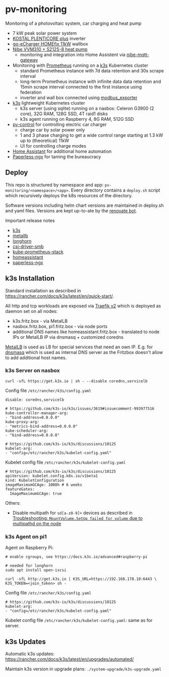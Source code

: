 # pv-monitoring
Monitoring of a photovoltaic system, car charging and heat pump

- 7 kW peak solar power system
- [KOSTAL PLENTICORE plus](https://www.kostal-solar-electric.com/en-gb/products/hybrid-inverter/plenticore-plus) inverter
- [go-eCharger HOMEfix 11kW](https://go-e.co/products/go-echarger-home/?lang=en) wallbox
- [Nibe VVM310 + S2125-8 heat pump](https://www.nibe.eu/en-eu/products/heat-pumps/air-water-heat-pumps/vvm-310)
  - monitoring and integration into Home Assistent via [nibe-mqtt-gateway](https://github.com/stephanme/nibe-mqtt-gateway)
- Monitoring with [Prometheus](https://prometheus.io) running on a [k3s](https://k3s.io) Kubernetes cluster
  - standard Prometheus instance with 7d data retention and 30s scrape interval
  - long-term Prometheus instance with infinite data data retention and 15min scrape interval connected to the first instance using federation
  - inverter and wall box connected using [modbus_exporter](https://github.com/RichiH/modbus_exporter)
- [k3s](https://k3s.io) lightweight Kubernetes cluster
  - k3s server (using sqlite) running on a nasbox: Celeron G3900 (2 core), 32G RAM, 128G SSD, 4T raid1 disks
  - k3s agent running on Raspberry 4, 8G RAM, 512G SSD
- [pv-control](https://github.com/stephanme/pv-control) for controlling electric car charger
  - charge car by solar power only
  - 1 and 3 phase charging to get a wide control range starting at 1.3 kW up to (theoretical) 11kW
  - UI for controlling charge modes
- [Home Assistant](https://www.home-assistant.io/) for additional home automation
- [Paperless-ngx](https://docs.paperless-ngx.com/) for taming the bureaucracy

## Deploy

This repo is structured by namespace and app: `pv-monitoring/<namespace>/<app>`. Every directory contains a `deploy.sh` script which recursively deploys the k8s resources of the directory. 

Software versions including helm chart versions are maintained in deploy.sh and yaml files. Versions are kept up-to-ate by the [renovate bot](https://docs.renovatebot.com/).

Important release notes
- [k3s](https://github.com/k3s-io/k3s/releases)
- [metallb](https://metallb.universe.tf/release-notes/)
- [longhorn](https://github.com/longhorn/longhorn/tree/master/CHANGELOG)
- [csi-driver-smb](https://github.com/kubernetes-csi/csi-driver-smb/releases)
- [kube-prometheus-stack](https://github.com/prometheus-community/helm-charts/tree/main/charts/kube-prometheus-stack)
- [homeassistant](https://www.home-assistant.io/blog/categories/release-notes/)
- [paperless-ngx](https://github.com/paperless-ngx/paperless-ngx/releases)

## k3s Installation

Standard installation as described in https://rancher.com/docs/k3s/latest/en/quick-start/.

All http and tcp workloads are exposed via [Traefik v2](https://traefik.io/) which is deployed as daemon set on all nodes:
- k3s.fritz.box - via MetalLB
- nasbox.fritz.box, pi1.fritz.box - via node ports
- additional DNS names like homeassistant.fritz.box - translated to node IPs or MetalLB IP via dnsmasq + customized coredns

[MetalLB](https://metallb.universe.tf/) is used as LB for special services that need an own IP. E.g. for [dnsmasq](https://thekelleys.org.uk/dnsmasq/doc.html) which is used as internal DNS server as the Fritzbox doesn't allow to add additional host names.

### k3s Server on nasbox
```
curl -sfL https://get.k3s.io | sh - --disable coredns,servicelb
```

Config file `/etc/rancher/k3s/config.yaml`
```
disable: coredns,servicelb

# https://github.com/k3s-io/k3s/issues/3619#issuecomment-993977516
kube-controller-manager-arg:
- "bind-address=0.0.0.0"
kube-proxy-arg:
- "metrics-bind-address=0.0.0.0"
kube-scheduler-arg:
- "bind-address=0.0.0.0"

# https://github.com/k3s-io/k3s/discussions/10125
kubelet-arg:
- "config=/etc/rancher/k3s/kubelet-config.yaml"
```

Kubelet config file `/etc/rancher/k3s/kubelet-config.yaml`
```
# https://github.com/k3s-io/k3s/discussions/10125
apiVersion: kubelet.config.k8s.io/v1beta1
kind: KubeletConfiguration
imageMaximumGCAge: 1008h # 6 weeks
featureGates:
  ImageMaximumGCAge: true
```

Others:
- Disable multipath for `sd[a-z0-9]+` devices as described in [Troubleshooting: `MountVolume.SetUp failed for volume` due to multipathd on the node](https://longhorn.io/kb/troubleshooting-volume-with-multipath/)

### k3s Agent on pi1

Agent on Raspberry Pi:
```
# enable cgroups, see https://docs.k3s.io/advanced#raspberry-pi

# needed for longhorn
sudo apt install open-iscsi

curl -sfL http://get.k3s.io | K3S_URL=https://192.168.178.10:6443 \
K3S_TOKEN=<join_token> sh -
```

Config file `/etc/rancher/k3s/config.yaml`
```
# https://github.com/k3s-io/k3s/discussions/10125
kubelet-arg:
- "config=/etc/rancher/k3s/kubelet-config.yaml"
```

Kubelet config file `/etc/rancher/k3s/kubelet-config.yaml`: same as for server.


## k3s Updates

Automatic k3s updates: https://rancher.com/docs/k3s/latest/en/upgrades/automated/

Maintain k3s version in upgrade plans: `./system-upgrade/k3s-upgrade.yaml`